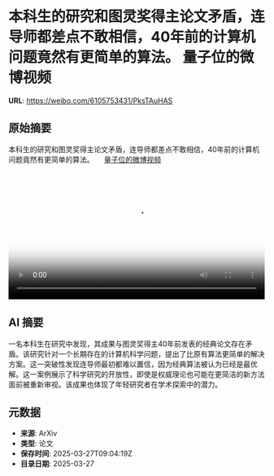 # 本科生的研究和图灵奖得主论文矛盾，连导师都差点不敢相信，40年前的计算机问题竟然有更简单的算法。 量子位的微博视频

**URL**: https://weibo.com/6105753431/PksTAuHAS

## 原始摘要

本科生的研究和图灵奖得主论文矛盾，连导师都差点不敢相信，40年前的计算机问题竟然有更简单的算法。 <a href="https://video.weibo.com/show?fid=1034:5148774956466203" data-hide=""><span class="url-icon"><img style="width: 1rem;height: 1rem" src="https://h5.sinaimg.cn/upload/2015/09/25/3/timeline_card_small_video_default.png" referrerpolicy="no-referrer"></span><span class="surl-text">量子位的微博视频</span></a> <br clear="both"><div style="clear: both"></div><video controls="controls" poster="https://tvax4.sinaimg.cn/orj480/006Fd7o3ly1hzvdsm6rl9j31hc0u07ql.jpg" style="width: 100%"><source src="https://f.video.weibocdn.com/u0/qTF8OX19gx08mZZFwVf201041203MA5A0E020.mp4?label=mp4_720p&amp;template=1280x720.25.0&amp;ori=0&amp;ps=1CwnkDw1GXwCQx&amp;Expires=1743069761&amp;ssig=yEGAKRe1dM&amp;KID=unistore,video"><source src="https://f.video.weibocdn.com/u0/iFicjP5Kgx08mZZFlGnK01041201JZRa0E010.mp4?label=mp4_hd&amp;template=852x480.25.0&amp;ori=0&amp;ps=1CwnkDw1GXwCQx&amp;Expires=1743069761&amp;ssig=5OgUZOy9IB&amp;KID=unistore,video"><source src="https://f.video.weibocdn.com/u0/PDGFNWVsgx08mZZF2GSQ0104120124cZ0E010.mp4?label=mp4_ld&amp;template=640x360.25.0&amp;ori=0&amp;ps=1CwnkDw1GXwCQx&amp;Expires=1743069761&amp;ssig=iM3MRE98ue&amp;KID=unistore,video"><p>视频无法显示，请前往<a href="https://video.weibo.com/show?fid=1034%3A5148774956466203" target="_blank" rel="noopener noreferrer">微博视频</a>观看。</p></video>

## AI 摘要

一名本科生在研究中发现，其成果与图灵奖得主40年前发表的经典论文存在矛盾。该研究针对一个长期存在的计算机科学问题，提出了比原有算法更简单的解决方案。这一突破性发现连导师最初都难以置信，因为经典算法被认为已经是最优解。这一案例展示了科学研究的开放性，即使是权威理论也可能在更简洁的新方法面前被重新审视。该成果也体现了年轻研究者在学术探索中的潜力。

## 元数据

- **来源**: ArXiv
- **类型**: 论文
- **保存时间**: 2025-03-27T09:04:19Z
- **目录日期**: 2025-03-27
